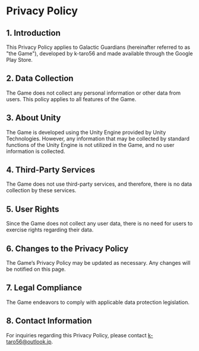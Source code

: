 # Privacy Policy

## 1. Introduction

This Privacy Policy applies to Galactic Guardians (hereinafter referred to as "the Game"), developed by k-taro56 and made available through the Google Play Store.

## 2. Data Collection

The Game does not collect any personal information or other data from users. This policy applies to all features of the Game.

## 3. About Unity

The Game is developed using the Unity Engine provided by Unity Technologies. However, any information that may be collected by standard functions of the Unity Engine is not utilized in the Game, and no user information is collected.

## 4. Third-Party Services

The Game does not use third-party services, and therefore, there is no data collection by these services.

## 5. User Rights

Since the Game does not collect any user data, there is no need for users to exercise rights regarding their data.

## 6. Changes to the Privacy Policy

The Game’s Privacy Policy may be updated as necessary. Any changes will be notified on this page.

## 7. Legal Compliance

The Game endeavors to comply with applicable data protection legislation.

## 8. Contact Information

For inquiries regarding this Privacy Policy, please contact k-taro56@outlook.jp.
